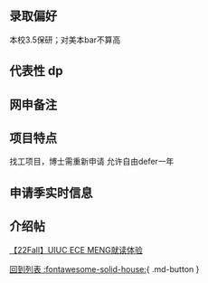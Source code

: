 ## 录取偏好
本校3.5保研；对美本bar不算高
## 代表性 dp

## 网申备注

## 项目特点
找工项目，博士需重新申请
允许自由defer一年

## 申请季实时信息

## 介绍帖
[【22Fall】UIUC ECE MENG就读体验](https://www.1point3acres.com/bbs/thread-934690-1-1.html)

[回到列表 :fontawesome-solid-house:](grade.md){ .md-button }

